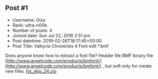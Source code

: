 ## Post #1
- Username: Giza
- Rank: ultra-n00b
- Number of posts: 4
- Joined date: Sun Jul 22, 2018 2:51 pm
- Post datetime: 2019-02-26T18:17:45+00:00
- Post Title: Valkyria Chronicles 4 Font edit *.bmf

Does anyone know how to extract a font file?
Header file BMF binary file [http://www.angelcode.com/products/bmfont/](http://www.angelcode.com/products/bmfont/) , but soft only for create new files.
[fot_skip_24.zip](https://xentaxbackup.github.io/file/15806_fot_skip_24.zip)
